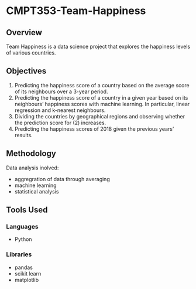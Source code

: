 # CMPT353-Team-Happiness

## Overview
Team Happiness is a data science project that explores the happiness levels of various countries.

## Objectives
1.	Predicting the happiness score of a country based on the average score of its neighbours over a 3-year period.
2.	Predicting the happiness score of a country in a given year based on its neighbours’ happiness scores with machine learning. In particular, linear regression and k-nearest neighbours.
3.	Dividing the countries by geographical regions and observing whether the prediction score for (2) increases. 
4.	Predicting the happiness scores of 2018 given the previous years’ results.


## Methodology
Data analysis inolved:
* aggregration of data through averaging 
* machine learning 
* statistical analysis

## Tools Used
### Languages
* Python

### Libraries
* pandas 
* scikit learn
* matplotlib

